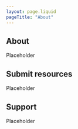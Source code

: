 ```yaml
---
layout: page.liquid
pageTitle: "About"
---
```


## About

Placeholder

## Submit resources

Placeholder

## Support

Placeholder